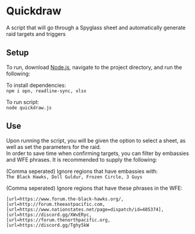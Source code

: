 # Quickdraw
A script that will go through a Spyglass sheet and automatically generate raid targets and triggers 

## Setup

To run, download [Node.js](https://nodejs.org/en/), navigate to the project directory, and run the following:  

To install dependencies:  
`npm i opn, readline-sync, xlsx`  

To run script:  
`node quickdraw.js`  

## Use

Upon running the script, you will be given the option to select a sheet, as well as set the parameters for the raid.  
In order to save time when confirming targets, you can filter by embassies and WFE phrases. It is recommended to supply the following:  

(Comma seperated) Ignore regions that have embassies with:   
`The Black Hawks, Doll Guldur, Frozen Circle, 3 Guys`  

(Comma seperated) Ignore regions that have these phrases in the WFE:  
```
[url=https://www.forum.the-black-hawks.org/, [url=http://forum.theeastpacific.com,  [url=https://www.nationstates.net/page=dispatch/id=485374], [url=https://discord.gg/XWvERyc, [url=https://forum.thenorthpacific.org, [url=https://discord.gg/Tghy5kW
```
